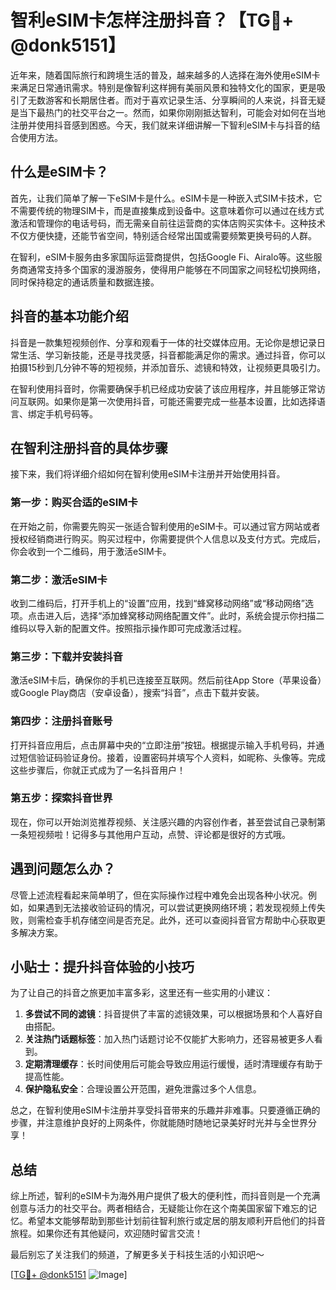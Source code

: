 # 智利eSIM卡怎样注册抖音？【TG💪+ @donk5151】

近年来，随着国际旅行和跨境生活的普及，越来越多的人选择在海外使用eSIM卡来满足日常通讯需求。特别是像智利这样拥有美丽风景和独特文化的国家，更是吸引了无数游客和长期居住者。而对于喜欢记录生活、分享瞬间的人来说，抖音无疑是当下最热门的社交平台之一。然而，如果你刚刚抵达智利，可能会对如何在当地注册并使用抖音感到困惑。今天，我们就来详细讲解一下智利eSIM卡与抖音的结合使用方法。

## 什么是eSIM卡？

首先，让我们简单了解一下eSIM卡是什么。eSIM卡是一种嵌入式SIM卡技术，它不需要传统的物理SIM卡，而是直接集成到设备中。这意味着你可以通过在线方式激活和管理你的电话号码，而无需亲自前往运营商的实体店购买实体卡。这种技术不仅方便快捷，还能节省空间，特别适合经常出国或需要频繁更换号码的人群。

在智利，eSIM卡服务由多家国际运营商提供，包括Google Fi、Airalo等。这些服务商通常支持多个国家的漫游服务，使得用户能够在不同国家之间轻松切换网络，同时保持稳定的通话质量和数据连接。

## 抖音的基本功能介绍

抖音是一款集短视频创作、分享和观看于一体的社交媒体应用。无论你是想记录日常生活、学习新技能，还是寻找灵感，抖音都能满足你的需求。通过抖音，你可以拍摄15秒到几分钟不等的短视频，并添加音乐、滤镜和特效，让视频更具吸引力。

在智利使用抖音时，你需要确保手机已经成功安装了该应用程序，并且能够正常访问互联网。如果你是第一次使用抖音，可能还需要完成一些基本设置，比如选择语言、绑定手机号码等。

## 在智利注册抖音的具体步骤

接下来，我们将详细介绍如何在智利使用eSIM卡注册并开始使用抖音。

### 第一步：购买合适的eSIM卡

在开始之前，你需要先购买一张适合智利使用的eSIM卡。可以通过官方网站或者授权经销商进行购买。购买过程中，你需要提供个人信息以及支付方式。完成后，你会收到一个二维码，用于激活eSIM卡。

### 第二步：激活eSIM卡

收到二维码后，打开手机上的“设置”应用，找到“蜂窝移动网络”或“移动网络”选项。点击进入后，选择“添加蜂窝移动网络配置文件”。此时，系统会提示你扫描二维码以导入新的配置文件。按照指示操作即可完成激活过程。

### 第三步：下载并安装抖音

激活eSIM卡后，确保你的手机已连接至互联网。然后前往App Store（苹果设备）或Google Play商店（安卓设备），搜索“抖音”，点击下载并安装。

### 第四步：注册抖音账号

打开抖音应用后，点击屏幕中央的“立即注册”按钮。根据提示输入手机号码，并通过短信验证码验证身份。接着，设置密码并填写个人资料，如昵称、头像等。完成这些步骤后，你就正式成为了一名抖音用户！

### 第五步：探索抖音世界

现在，你可以开始浏览推荐视频、关注感兴趣的内容创作者，甚至尝试自己录制第一条短视频啦！记得多与其他用户互动，点赞、评论都是很好的方式哦。

## 遇到问题怎么办？

尽管上述流程看起来简单明了，但在实际操作过程中难免会出现各种小状况。例如，如果遇到无法接收验证码的情况，可以尝试更换网络环境；若发现视频上传失败，则需检查手机存储空间是否充足。此外，还可以查阅抖音官方帮助中心获取更多解决方案。

## 小贴士：提升抖音体验的小技巧

为了让自己的抖音之旅更加丰富多彩，这里还有一些实用的小建议：

1. **多尝试不同的滤镜**：抖音提供了丰富的滤镜效果，可以根据场景和个人喜好自由搭配。
2. **关注热门话题标签**：加入热门话题讨论不仅能扩大影响力，还容易被更多人看到。
3. **定期清理缓存**：长时间使用后可能会导致应用运行缓慢，适时清理缓存有助于提高性能。
4. **保护隐私安全**：合理设置公开范围，避免泄露过多个人信息。

总之，在智利使用eSIM卡注册并享受抖音带来的乐趣并非难事。只要遵循正确的步骤，并注意维护良好的上网条件，你就能随时随地记录美好时光并与全世界分享！

## 总结

综上所述，智利的eSIM卡为海外用户提供了极大的便利性，而抖音则是一个充满创意与活力的社交平台。两者相结合，无疑能让你在这个南美国家留下难忘的记忆。希望本文能够帮助到那些计划前往智利旅行或定居的朋友顺利开启他们的抖音旅程。如果你还有其他疑问，欢迎随时留言交流！

最后别忘了关注我们的频道，了解更多关于科技生活的小知识吧～ 

[[TG💪+ @donk5151](https://t.me/s/donk5151) ![Image](https://i.postimg.cc/rwNCRYN7/Snipaste-2025-04-30-17-27-05.png)]